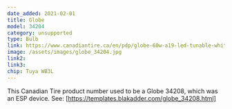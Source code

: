 ```yaml
---
date_added: 2021-02-01
title: Globe 
model: 34204
category: unsupported
type: Bulb
link: https://www.canadiantire.ca/en/pdp/globe-60w-a19-led-tunable-white-smart-bulb-0529759p.html
image: /assets/images/globe_34204.jpg
link2: 
link3: 
chip: Tuya WB3L
---
```

This Canadian Tire product number used to be a Globe 34208, which was an ESP device.  See: [https://templates.blakadder.com/globe_34208.html]